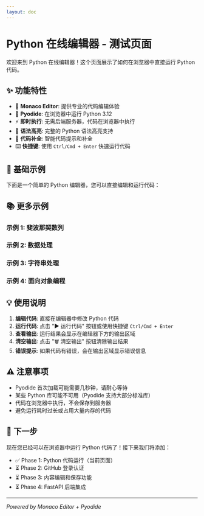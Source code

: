 ```yaml
---
layout: doc
---
```


<script setup>
import { ref } from 'vue'

const fibonacciCode = `# 斐波那契数列
def fibonacci(n):
    if n <= 1:
        return n
    return fibonacci(n-1) + fibonacci(n-2)

# 计算前 10 个斐波那契数
for i in range(10):
    print(f'fibonacci({i}) = {fibonacci(i)}')`

const dataProcessCode = `# 数据统计示例
data = [23, 45, 12, 67, 34, 89, 56, 78]

print('原始数据:', data)
print('最大值:', max(data))
print('最小值:', min(data))
print('平均值:', sum(data) / len(data))
print('总和:', sum(data))

# 排序
sorted_data = sorted(data)
print('排序后:', sorted_data)`

const stringProcessCode = `# 字符串处理示例
text = 'Hello, LangGraph! Welcome to Python Playground.'

print('原始文本:', text)
print('长度:', len(text))
print('大写:', text.upper())
print('小写:', text.lower())
print('单词数:', len(text.split()))

# 统计字符
print('\\n字符统计:')
for char in set(text.lower()):
    if char.isalpha():
        count = text.lower().count(char)
        print(f'  {char}: {count}')`

const oopCode = `# 面向对象示例
class Student:
    def __init__(self, name, age, grade):
        self.name = name
        self.age = age
        self.grade = grade

    def introduce(self):
        return f'我叫{self.name}，今年{self.age}岁，成绩是{self.grade}分'

    def is_passing(self):
        return self.grade >= 60

# 创建学生对象
students = [
    Student('张三', 18, 85),
    Student('李四', 19, 92),
    Student('王五', 18, 58)
]

# 输出信息
for student in students:
    print(student.introduce())
    status = '及格' if student.is_passing() else '不及格'
    print(f'  状态: {status}\\n')`
</script>

# Python 在线编辑器 - 测试页面

欢迎来到 Python 在线编辑器！这个页面展示了如何在浏览器中直接运行 Python 代码。

## ✨ 功能特性

- 🎨 **Monaco Editor**: 提供专业的代码编辑体验
- 🐍 **Pyodide**: 在浏览器中运行 Python 3.12
- ⚡ **即时执行**: 无需后端服务器，代码在浏览器中执行
- 📝 **语法高亮**: 完整的 Python 语法高亮支持
- 🔧 **代码补全**: 智能代码提示和补全
- ⌨️ **快捷键**: 使用 `Ctrl/Cmd + Enter` 快速运行代码

## 🎯 基础示例

下面是一个简单的 Python 编辑器，您可以直接编辑和运行代码：

<PythonEditor />

## 📚 更多示例

### 示例 1: 斐波那契数列

<PythonEditor :initial-code="fibonacciCode" />

### 示例 2: 数据处理

<PythonEditor :initial-code="dataProcessCode" />

### 示例 3: 字符串处理

<PythonEditor :initial-code="stringProcessCode" />

### 示例 4: 面向对象编程

<PythonEditor :initial-code="oopCode" />

## 💡 使用说明

1. **编辑代码**: 直接在编辑器中修改 Python 代码
2. **运行代码**: 点击 "▶️ 运行代码" 按钮或使用快捷键 `Ctrl/Cmd + Enter`
3. **查看输出**: 运行结果会显示在编辑器下方的输出区域
4. **清空输出**: 点击 "🗑️ 清空输出" 按钮清除输出结果
5. **错误提示**: 如果代码有错误，会在输出区域显示错误信息

## ⚠️ 注意事项

- Pyodide 首次加载可能需要几秒钟，请耐心等待
- 某些 Python 库可能不可用（Pyodide 支持大部分标准库）
- 代码在浏览器中执行，不会保存到服务器
- 避免运行耗时过长或占用大量内存的代码

## 🔗 下一步

现在您已经可以在浏览器中运行 Python 代码了！接下来我们将添加：

- ✅ Phase 1: Python 代码运行（当前页面）
- ⏳ Phase 2: GitHub 登录认证
- ⏳ Phase 3: 内容编辑和保存功能
- ⏳ Phase 4: FastAPI 后端集成

---

*Powered by Monaco Editor + Pyodide*
